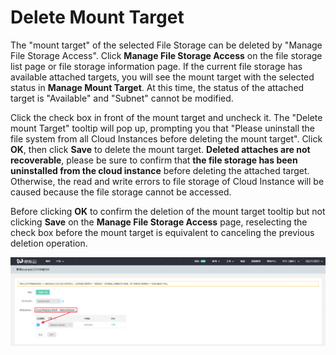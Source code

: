 # Delete Mount Target

The "mount target" of the selected File Storage can be deleted by "Manage File Storage Access". Click **Manage File Storage Access** on the file storage list page or file storage information page. If the current file storage has available attached targets, you will see the mount target with the selected status in **Manage Mount Target**. At this time, the status of the attached target is "Available" and "Subnet" cannot be modified.

Click the check box in front of the mount target and uncheck it. The "Delete mount Target" tooltip will pop up, prompting you that "Please uninstall the file system from all Cloud Instances before deleting the mount target". Click **OK**, then click **Save** to delete the mount target. **Deleted attaches are not recoverable**, please be sure to confirm that **the file storage has been uninstalled from the cloud instance** before deleting the attached target. Otherwise, the read and write errors to file storage of Cloud Instance will be caused because the file storage cannot be accessed.

Before clicking **OK** to confirm the deletion of the mount target tooltip but not clicking **Save** on the **Manage File Storage Access** page, reselecting the check box before the mount target is equivalent to canceling the previous deletion operation.

![DeleteFs](../../../../image/Cloud-File-Service/deletemt.png) 
